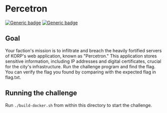 # Percetron

[![Generic badge](https://img.shields.io/badge/Type-Web-green.svg)](https://shields.io/)
[![Generic badge](https://img.shields.io/badge/Level-Hard-red.svg)](https://shields.io/)

## Goal
Your faction's mission is to infiltrate and breach the heavily fortified servers of KORP's web application, known as "Percetron." This application stores sensitive information, including IP addresses and digital certificates, crucial for the city's infrastructure.
Run the challenge program and find the flag. You can verify the flag you found by comparing with the expected flag in flag.txt.

## Running the challenge
Run `./build-docker.sh` from within this directory to start the challenge.

